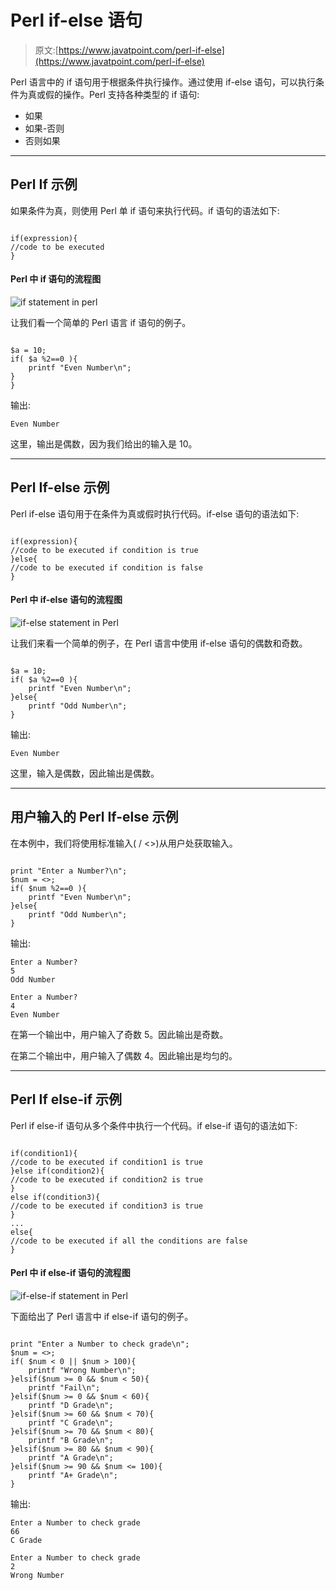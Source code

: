 # Perl if-else 语句

> 原文:[https://www.javatpoint.com/perl-if-else](https://www.javatpoint.com/perl-if-else)

Perl 语言中的 if 语句用于根据条件执行操作。通过使用 if-else 语句，可以执行条件为真或假的操作。Perl 支持各种类型的 if 语句:

*   如果
*   如果-否则
*   否则如果

* * *

## Perl If 示例

如果条件为真，则使用 Perl 单 if 语句来执行代码。if 语句的语法如下:

```

if(expression){  
//code to be executed  
}

```

#### Perl 中 if 语句的流程图

![if statement in perl](../Images/9a2591b2da9698b5020c0f5017fa0434.png)

让我们看一个简单的 Perl 语言 if 语句的例子。

```

$a = 10;
if( $a %2==0 ){
    printf "Even Number\n";
}
}

```

输出:

```
Even Number

```

这里，输出是偶数，因为我们给出的输入是 10。

* * *

## Perl If-else 示例

Perl if-else 语句用于在条件为真或假时执行代码。if-else 语句的语法如下:

```

if(expression){
//code to be executed if condition is true
}else{
//code to be executed if condition is false
}

```

#### Perl 中 if-else 语句的流程图

![if-else statement in Perl](../Images/106e39a57c3c6be39b89207f0adc6090.png)

让我们来看一个简单的例子，在 Perl 语言中使用 if-else 语句的偶数和奇数。

```

$a = 10;
if( $a %2==0 ){
    printf "Even Number\n";
}else{ 
    printf "Odd Number\n";
}

```

输出:

```
Even Number

```

这里，输入是偶数，因此输出是偶数。

* * *

## 用户输入的 Perl If-else 示例

在本例中，我们将使用标准输入( <stdin>/ <>)从用户处获取输入。</stdin>

```

print "Enter a Number?\n";
$num = <>;
if( $num %2==0 ){
    printf "Even Number\n";
}else{ 
    printf "Odd Number\n";
}

```

输出:

```
Enter a Number?
5
Odd Number

```

```
Enter a Number?
4
Even Number

```

在第一个输出中，用户输入了奇数 5。因此输出是奇数。

在第二个输出中，用户输入了偶数 4。因此输出是均匀的。

* * *

## Perl If else-if 示例

Perl if else-if 语句从多个条件中执行一个代码。if else-if 语句的语法如下:

```

if(condition1){
//code to be executed if condition1 is true
}else if(condition2){
//code to be executed if condition2 is true
}
else if(condition3){
//code to be executed if condition3 is true
}
...
else{
//code to be executed if all the conditions are false
}

```

#### Perl 中 if else-if 语句的流程图

![if-else-if statement in Perl](../Images/4762c8331f37ad28677764fb8330c9de.png)

下面给出了 Perl 语言中 if else-if 语句的例子。

```

print "Enter a Number to check grade\n";
$num = <>;
if( $num < 0 || $num > 100){
    printf "Wrong Number\n";
}elsif($num >= 0 && $num < 50){ 
    printf "Fail\n";
}elsif($num >= 0 && $num < 60){ 
    printf "D Grade\n";
}elsif($num >= 60 && $num < 70){ 
    printf "C Grade\n";
}elsif($num >= 70 && $num < 80){ 
    printf "B Grade\n";
}elsif($num >= 80 && $num < 90){ 
    printf "A Grade\n";
}elsif($num >= 90 && $num <= 100){ 
    printf "A+ Grade\n";
}

```

输出:

```
Enter a Number to check grade
66
C Grade

```

```
Enter a Number to check grade
2
Wrong Number

```